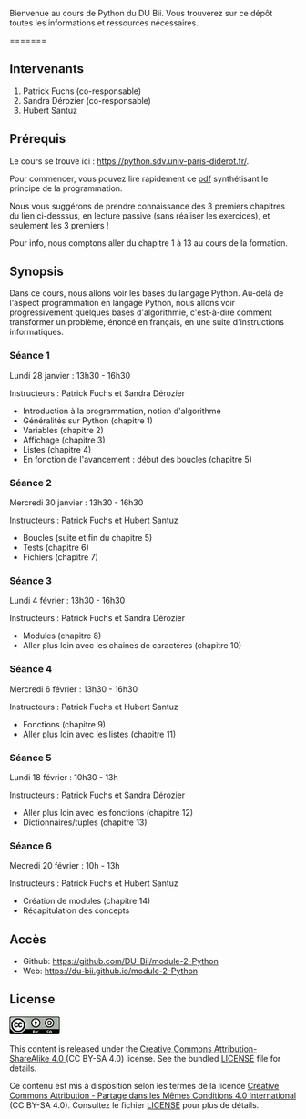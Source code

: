 Bienvenue au cours de Python du DU Bii. Vous trouverez sur ce dépôt toutes les informations et ressources nécessaires.

=======
## Intervenants

1. Patrick Fuchs (co-responsable)
2. Sandra Dérozier (co-responsable)
3. Hubert Santuz

## Prérequis

Le cours se trouve ici : <https://python.sdv.univ-paris-diderot.fr/>.

Pour commencer, vous pouvez lire rapidement ce [pdf](intro_prog_format_donnees.pdf) synthétisant le principe de la programmation.

Nous vous suggérons de prendre connaissance des 3 premiers chapitres du lien ci-desssus, en lecture passive (sans réaliser les exercices), et seulement les 3 premiers !

Pour info, nous comptons aller du chapitre 1 à 13 au cours de la formation.

## Synopsis

Dans ce cours, nous allons voir les bases du langage Python. Au-delà de l'aspect programmation en langage Python, nous allons voir progressivement quelques bases d'algorithmie, c'est-à-dire comment transformer un problème, énoncé en français, en une suite d'instructions informatiques.

### Séance 1

Lundi 28 janvier : 13h30 - 16h30

Instructeurs : Patrick Fuchs et Sandra Dérozier

- Introduction à la programmation, notion d'algorithme
- Généralités sur Python (chapitre 1)
- Variables (chapitre 2)
- Affichage (chapitre 3)
- Listes (chapitre 4)
- En fonction de l'avancement : début des boucles (chapitre 5)

### Séance 2

Mercredi 30 janvier : 13h30 - 16h30

Instructeurs : Patrick Fuchs et Hubert Santuz

- Boucles (suite et fin du chapitre 5)
- Tests (chapitre 6)
- Fichiers (chapitre 7)

### Séance 3

Lundi 4 février : 13h30 - 16h30

Instructeurs : Patrick Fuchs et Sandra Dérozier

- Modules (chapitre 8)
- Aller plus loin avec les chaines de caractères (chapitre 10)

### Séance 4

Mercredi 6 février : 13h30 - 16h30

Instructeurs : Patrick Fuchs et Hubert Santuz

- Fonctions (chapitre 9)
- Aller plus loin avec les listes (chapitre 11)

### Séance 5

Lundi 18 février : 10h30 - 13h

Instructeurs : Patrick Fuchs et Sandra Dérozier

- Aller plus loin avec les fonctions (chapitre 12)
- Dictionnaires/tuples (chapitre 13)

### Séance 6

Mecredi 20 février : 10h - 13h

Instructeurs : Patrick Fuchs et Hubert Santuz

- Création de modules (chapitre 14)
- Récapitulation des concepts

## Accès

- Github: <https://github.com/DU-Bii/module-2-Python>
- Web: <https://du-bii.github.io/module-2-Python>

## License

![](img/CC-BY-SA.png)


This content is released under the [Creative Commons Attribution-ShareAlike 4.0 ](https://creativecommons.org/licenses/by-sa/4.0/deed.en) (CC BY-SA 4.0) license. See the bundled [LICENSE](LICENSE.txt) file for details.

Ce contenu est mis à disposition selon les termes de la licence [Creative Commons Attribution - Partage dans les Mêmes Conditions 4.0 International](https://creativecommons.org/licenses/by-sa/4.0/deed.fr) (CC BY-SA 4.0). Consultez le fichier [LICENSE](LICENSE.txt) pour plus de détails.
